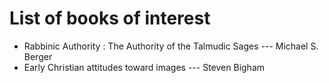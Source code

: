 # List of books of interest

* Rabbinic Authority : The Authority of the Talmudic Sages --- Michael S. Berger
* Early Christian attitudes toward images --- Steven Bigham
